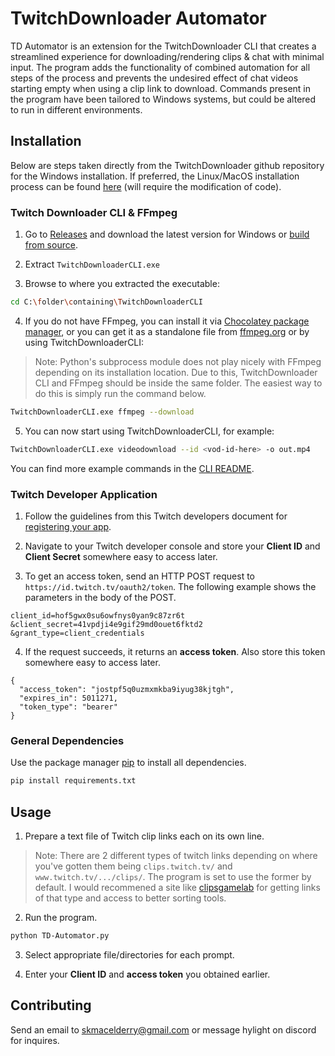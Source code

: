 # TwitchDownloader Automator

TD Automator is an extension for the TwitchDownloader CLI that creates a streamlined experience for downloading/rendering clips & chat with minimal input.  The program adds the functionality of combined automation for all steps of the process and prevents the undesired effect of chat videos starting empty when using a clip link to download.  Commands present in the program have been tailored to Windows systems, but could be altered to run in different environments.

## Installation

Below are steps taken directly from the TwitchDownloader github repository for the Windows installation.  If preferred, the Linux/MacOS installation process can be found [here](https://github.com/lay295/TwitchDownloader?tab=readme-ov-file#cli) (will require the modification of code).

### Twitch Downloader CLI & FFmpeg

1. Go to [Releases](https://github.com/lay295/TwitchDownloader/releases/) and download the latest version for Windows or [build from source](https://github.com/lay295/TwitchDownloader?tab=readme-ov-file#building-from-source).

2. Extract ```TwitchDownloaderCLI.exe```

3. Browse to where you extracted the executable:
```bash
cd C:\folder\containing\TwitchDownloaderCLI
```
4. If you do not have FFmpeg, you can install it via [Chocolatey package manager](https://community.chocolatey.org/), or you can get it as a standalone file from [ffmpeg.org](https://ffmpeg.org/download.html) or by using TwitchDownloaderCLI:
> Note: Python's subprocess module does not play nicely with FFmpeg depending on its installation location.  Due to this, TwitchDownloader CLI and FFmpeg should be inside the same folder.  The easiest way to do this is simply run the command below.
```bash
TwitchDownloaderCLI.exe ffmpeg --download
```

5. You can now start using TwitchDownloaderCLI, for example:
```bash
TwitchDownloaderCLI.exe videodownload --id <vod-id-here> -o out.mp4
```

You can find more example commands in the [CLI README](https://github.com/lay295/TwitchDownloader/blob/master/TwitchDownloaderCLI/README.md#example-commands).

### Twitch Developer Application

1. Follow the guidelines from this Twitch developers document for [registering your app](https://dev.twitch.tv/docs/authentication/register-app/).

2. Navigate to your Twitch developer console and store your **Client ID** and **Client Secret** somewhere easy to access later.

3. To get an access token, send an HTTP POST request to ```https://id.twitch.tv/oauth2/token```.  The following example shows the parameters in the body of the POST.
```
client_id=hof5gwx0su6owfnys0yan9c87zr6t
&client_secret=41vpdji4e9gif29md0ouet6fktd2
&grant_type=client_credentials
```

4. If the request succeeds, it returns an **access token**.  Also store this token somewhere easy to access later.
```
{
  "access_token": "jostpf5q0uzmxmkba9iyug38kjtgh",
  "expires_in": 5011271,
  "token_type": "bearer"
}
```

### General Dependencies

Use the package manager [pip](https://pip.pypa.io/en/stable/) to install all dependencies.

```bash
pip install requirements.txt
```

## Usage

1. Prepare a text file of Twitch clip links each on its own line.
> Note: There are 2 different types of twitch links depending on where you've gotten them being ```clips.twitch.tv/``` and ```www.twitch.tv/.../clips/```.  The program is set to use the former by default.  I would recommened a site like [clipsgamelab](https://clipsgamelab.github.io/#/) for getting links of that type and access to better sorting tools.

2. Run the program.
```bash
python TD-Automator.py
```

3. Select appropriate file/directories for each prompt.

4. Enter your **Client ID** and **access token** you obtained earlier.

## Contributing

Send an email to skmacelderry@gmail.com or message hylight on discord for inquires.
